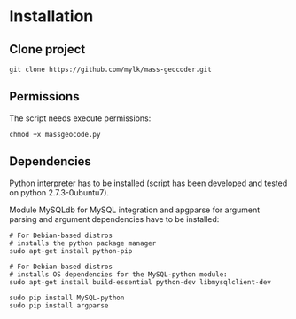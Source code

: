 Installation
========================

Clone project
------------------------

	git clone https://github.com/mylk/mass-geocoder.git


Permissions
------------------------

The script needs execute permissions:

	chmod +x massgeocode.py


Dependencies
------------------------

Python interpreter has to be installed (script has been developed and tested on python 2.7.3-0ubuntu7).

Module MySQLdb for MySQL integration and apgparse for argument parsing and argument dependencies have to be installed:

    # For Debian-based distros
    # installs the python package manager
    sudo apt-get install python-pip

    # For Debian-based distros
    # installs OS dependencies for the MySQL-python module:
    sudo apt-get install build-essential python-dev libmysqlclient-dev

    sudo pip install MySQL-python
    sudo pip install argparse
